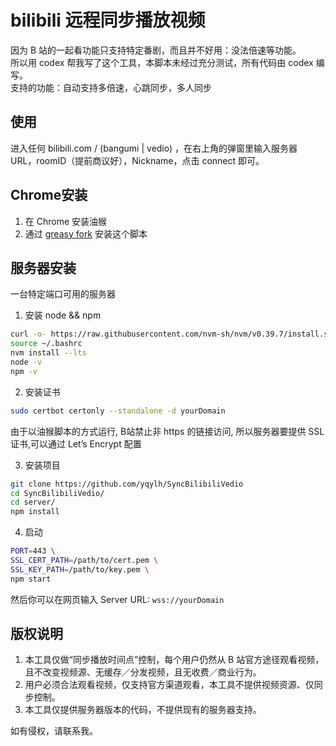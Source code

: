 # bilibili 远程同步播放视频

因为 B 站的一起看功能只支持特定番剧，而且并不好用：没法倍速等功能。  
所以用 codex 帮我写了这个工具，本脚本未经过充分测试，所有代码由 codex 编写。  
支持的功能：自动支持多倍速，心跳同步，多人同步

## 使用

进入任何 bilibili.com / (bangumi | vedio) ，在右上角的弹窗里输入服务器 URL，roomID（提前商议好），Nickname，点击 connect 即可。

## Chrome安装

1. 在 Chrome 安装油猴
2. 通过 [greasy fork](https://greasyfork.org/zh-CN/scripts/553759-bilibili-playback-sync) 安装这个脚本

## 服务器安装

一台特定端口可用的服务器

1. 安装 node && npm

```sh
curl -o- https://raw.githubusercontent.com/nvm-sh/nvm/v0.39.7/install.sh | bash
source ~/.bashrc
nvm install --lts
node -v
npm -v
```

2. 安装证书

```sh
sudo certbot certonly --standalone -d yourDomain
```
由于以油猴脚本的方式运行, B站禁止非 https 的链接访问, 所以服务器要提供 SSL 证书,可以通过 Let’s Encrypt 配置

3. 安装项目

```sh
git clone https://github.com/yqylh/SyncBilibiliVedio
cd SyncBilibiliVedio/
cd server/
npm install
```

4. 启动

```sh
PORT=443 \
SSL_CERT_PATH=/path/to/cert.pem \
SSL_KEY_PATH=/path/to/key.pem \
npm start
```
然后你可以在网页输入 Server URL: `wss://yourDomain`

## 版权说明
1. 本工具仅做“同步播放时间点”控制，每个用户仍然从 B 站官方途径观看视频，且不改变视频源、无缓存／分发视频，且无收费／商业行为。
2. 用户必须合法观看视频，仅支持官方渠道观看，本工具不提供视频资源、仅同步控制。
3. 本工具仅提供服务器版本的代码，不提供现有的服务器支持。

如有侵权，请联系我。
